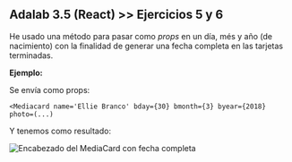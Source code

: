 ## Adalab 3.5 (React) >> Ejercicios 5 y 6


He usado una método para pasar como _props_ en un día, més y año (de nacimiento) con la finalidad de generar una fecha completa en las tarjetas terminadas.

**Ejemplo:**

Se envía como props:

` <Mediacard name='Ellie Branco' bday={30} bmonth={3} byear={2018} photo=(...) `

Y tenemos como resultado:

![Encabezado del MediaCard con fecha completa](https://image.ibb.co/eevAg8/Screen_Shot_2018_07_26_at_19_07_54.png)
